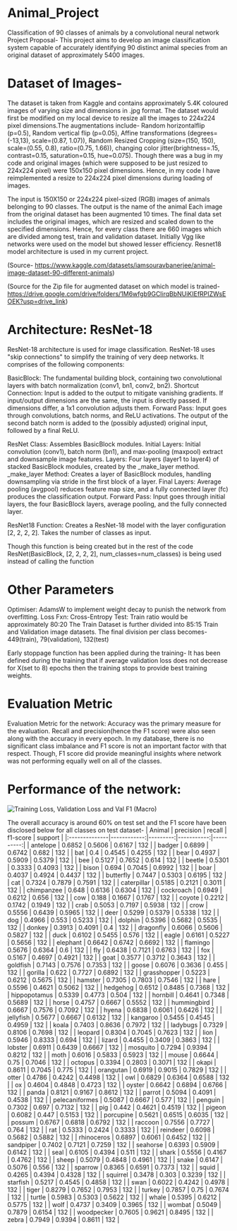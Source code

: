 # Animal_Project
Classification of 90 classes of animals by a convolutional neural network 
Project Proposal-
This project aims to develop an image classification system capable of accurately identifying 90 distinct animal species from an original dataset of approximately 5400 images. 

# Dataset of Images-  
The dataset is taken from Kaggle and contains approximately 5.4K coloured images of varying size and dimensions in .jpg format. The dataset would first be modified on my local device to resize all the images to 224x224 pixel dimensions.The augmentations include- Random horizontalflip (p=0.5), Random vertical flip (p=0.05), Affine transformations (degrees=(-13,13), scale=(0.87, 1.07)), Random Resized Cropping (size=(150, 150), scale=(0.55, 0.8), ratio=(0.75, 1.66)), changing color jitter(brightness=.15, contrast=0.15, saturation=0.15, hue=0.075). Though there was a bug in my code and original images (which were supposed to be just resized to 224x224 pixel) were 150x150 pixel dimensions. Hence, in my code I have reimplemented a resize to 224x224 pixel dimensions during loading of images.

The input is 150X150 or 224x224 pixel-sized (RGB) images of animals belonging to 90 classes. The output is the name of the animal
Each image from the original dataset has been augmented 10 times. The final data set includes the original images, which are resized and scaled down to the specified dimensions. Hence, for every class there are 660 images which are divided among test, train and validation dataset.
Initially Vgg like networks were used on the model but showed lesser efficiency. Resnet18 model architecture is used in my current project.

(Source- https://www.kaggle.com/datasets/iamsouravbanerjee/animal-image-dataset-90-different-animals)

(Source for the Zip file for augmented dataset on which model is trained- https://drive.google.com/drive/folders/1M6wfgb9GClirqBbNUiKIEfRPIZWsEOEK?usp=drive_link)

# Architecture: ResNet-18

ResNet-18 architecture is used for image classification. ResNet-18 uses "skip connections" to simplify the training of very deep networks.
It comprises of the following components:

BasicBlock:
The fundamental building block, containing two convolutional layers with batch normalization (conv1, bn1, conv2, bn2).
Shortcut Connection: Input is added to the output to mitigate vanishing gradients.
If input/output dimensions are the same, the input is directly passed.
If dimensions differ, a 1x1 convolution adjusts them.
Forward Pass: Input goes through convolutions, batch norms, and ReLU activations. The output of the second batch norm is added to the (possibly adjusted) original input, followed by a final ReLU.

ResNet Class:
Assembles BasicBlock modules.
Initial Layers: Initial convolution (conv1), batch norm (bn1), and max-pooling (maxpool) extract and downsample image features.
Layers: Four layers (layer1 to layer4) of stacked BasicBlock modules, created by the _make_layer method.
_make_layer Method: Creates a layer of BasicBlock modules, handling downsampling via stride in the first block of a layer.
Final Layers: Average pooling (avgpool) reduces feature map size, and a fully connected layer (fc) produces the classification output.
Forward Pass: Input goes through initial layers, the four BasicBlock layers, average pooling, and the fully connected layer.

ResNet18 Function:
Creates a ResNet-18 model with the layer configuration [2, 2, 2, 2].
Takes the number of classes as input.

Though this function is being created but in the rest of the code ResNet(BasicBlock, [2, 2, 2, 2], num_classes=num_classes) is being used instead of calling the function

# Other Parameters
Optimiser: AdamsW to implement weight decay to punish the network from overfitting. 
Loss Fxn: Cross-Entropy
Test: Train ratio would be approximately 80:20 
The Train Dataset is further divided into 85:15 Train and Validation image datasets. 
The final division per class becomes- 449(train), 79(validation), 132(test)

Early stoppage function has been applied during the training- 
It has been defined during the training that if average validation loss does not decrease for X(set to 8) epochs then the training stops to provide best training weights. 
# Evaluation Metric
Evaluation Metric for the network: Accuracy was the primary measure for the evaluation. Recall and precision(hence the F1 score) were also seen along with the accuracy in every epoch. In my database, there is no significant class imbalance and F1 score is not an important factor with that respect. Though, F1 score did provide meaningful insights where network was not performing equally well on all of the classes. 

# Performance of the network: 

![Training Loss, Validation Loss and Val F1 (Macro)](https://github.com/user-attachments/assets/177d0302-524f-495e-a31c-ea7bef411dbb)

The overall accuracy is around 60% on test set and the F1 score have been disclosed below for all classes on test dataset-
| Animal        |   precision |   recall |   f1-score |   support |
|:--------------|------------:|---------:|-----------:|----------:|
| antelope      |    0.6852  |   0.5606 |     0.6167 |       132 |
| badger        |    0.6899  |   0.6742 |     0.682  |       132 |
| bat           |    0.4     |   0.4545 |     0.4255 |       132 |
| bear          |    0.4937  |   0.5909 |     0.5379 |       132 |
| bee           |    0.5127  |   0.7652 |     0.614  |       132 |
| beetle        |    0.5301  |   0.3333 |     0.4093 |       132 |
| bison         |    0.694   |   0.7045 |     0.6992 |       132 |
| boar          |    0.4037  |   0.4924 |     0.4437 |       132 |
| butterfly     |    0.7447  |   0.5303 |     0.6195 |       132 |
| cat           |    0.7324  |   0.7879 |     0.7591 |       132 |
| caterpillar   |    0.5185  |   0.2121 |     0.3011 |       132 |
| chimpanzee    |    0.648   |   0.6136 |     0.6304 |       132 |
| cockroach     |    0.6949  |   0.6212 |     0.656  |       132 |
| cow           |    0.188   |   0.1667 |     0.1767 |       132 |
| coyote        |    0.2212  |   0.1742 |     0.1949 |       132 |
| crab          |    0.5053  |   0.7197 |     0.5938 |       132 |
| crow          |    0.5556  |   0.6439 |     0.5965 |       132 |
| deer          |    0.5299  |   0.5379 |     0.5338 |       132 |
| dog           |    0.4966  |   0.553  |     0.5233 |       132 |
| dolphin       |    0.5396  |   0.5682 |     0.5535 |       132 |
| donkey        |    0.3913  |   0.4091 |     0.4    |       132 |
| dragonfly     |    0.6066  |   0.5606 |     0.5827 |       132 |
| duck          |    0.6102  |   0.5455 |     0.576  |       132 |
| eagle         |    0.6161  |   0.5227 |     0.5656 |       132 |
| elephant      |    0.6642  |   0.6742 |     0.6692 |       132 |
| flamingo      |    0.5676  |   0.6364 |     0.6    |       132 |
| fly           |    0.6438  |   0.7121 |     0.6763 |       132 |
| fox           |    0.5167  |   0.4697 |     0.4921 |       132 |
| goat          |    0.3577  |   0.3712 |     0.3643 |       132 |
| goldfish      |    0.7143  |   0.7576 |     0.7353 |       132 |
| goose         |    0.6076  |   0.3636 |     0.455  |       132 |
| gorilla       |    0.622   |   0.7727 |     0.6892 |       132 |
| grasshopper   |    0.5223  |   0.6212 |     0.5675 |       132 |
| hamster       |    0.7305  |   0.7803 |     0.7546 |       132 |
| hare          |    0.5596  |   0.4621 |     0.5062 |       132 |
| hedgehog      |    0.6512  |   0.8485 |     0.7368 |       132 |
| hippopotamus  |    0.5339  |   0.4773 |     0.504  |       132 |
| hornbill      |    0.4641  |   0.7348 |     0.5689 |       132 |
| horse         |    0.4757  |   0.6667 |     0.5552 |       132 |
| hummingbird    |    0.6667  |   0.7576 |     0.7092 |       132 |
| hyena         |    0.6838  |   0.6061 |     0.6426 |       132 |
| jellyfish     |    0.5677  |   0.6667 |     0.6132 |       132 |
| kangaroo      |    0.5455  |   0.4545 |     0.4959 |       132 |
| koala         |    0.7403  |   0.8636 |     0.7972 |       132 |
| ladybugs      |    0.7329  |   0.8106 |     0.7698 |       132 |
| leopard       |    0.8304  |   0.7045 |     0.7623 |       132 |
| lion          |    0.5946  |   0.8333 |     0.694  |       132 |
| lizard        |    0.4455  |   0.3409 |     0.3863 |       132 |
| lobster       |    0.6911  |   0.6439 |     0.6667 |       132 |
| mosquito      |    0.7294  |   0.9394 |     0.8212 |       132 |
| moth          |    0.6016  |   0.5833 |     0.5923 |       132 |
| mouse         |    0.6644  |   0.75   |     0.7046 |       132 |
| octopus       |    0.3394  |   0.2803 |     0.3071 |       132 |
| okapi         |    0.8611  |   0.7045 |     0.775  |       132 |
| orangutan      |    0.6919  |   0.9015 |     0.7829 |       132 |
| otter         |    0.4786  |   0.4242 |     0.4498 |       132 |
| owl           |    0.6829  |   0.6364 |     0.6588 |       132 |
| ox            |    0.4604  |   0.4848 |     0.4723 |       132 |
| oyster        |    0.6642  |   0.6894 |     0.6766 |       132 |
| panda         |    0.8121  |   0.9167 |     0.8612 |       132 |
| parrot        |    0.5094  |   0.4091 |     0.4538 |       132 |
| pelecaniformes |    0.5087  |   0.6667 |     0.577  |       132 |
| penguin       |    0.7302  |   0.697  |     0.7132 |       132 |
| pig           |    0.442   |   0.4621 |     0.4519 |       132 |
| pigeon        |    0.6082  |   0.447  |     0.5153 |       132 |
| porcupine     |    0.5621  |   0.6515 |     0.6035 |       132 |
| possum        |    0.6767  |   0.6818 |     0.6792 |       132 |
| raccoon       |    0.7556  |   0.7727 |     0.764  |       132 |
| rat           |    0.5333  |   0.2424 |     0.3333 |       132 |
| reindeer      |    0.6098  |   0.5682 |     0.5882 |       132 |
| rhinoceros    |    0.6897  |   0.6061 |     0.6452 |       132 |
| sandpiper     |    0.7402  |   0.7121 |     0.7259 |       132 |
| seahorse      |    0.6393  |   0.5909 |     0.6142 |       132 |
| seal          |    0.6105  |   0.4394 |     0.511  |       132 |
| shark         |    0.5556  |   0.4167 |     0.4762 |       132 |
| sheep         |    0.5079  |   0.4848 |     0.4961 |       132 |
| snake         |    0.6147  |   0.5076 |     0.556  |       132 |
| sparrow       |    0.8365  |   0.6591 |     0.7373 |       132 |
| squid         |    0.4265  |   0.4394 |     0.4328 |       132 |
| squirrel      |    0.3478  |   0.303  |     0.3239 |       132 |
| starfish      |    0.5217  |   0.4545 |     0.4858 |       132 |
| swan          |    0.6022  |   0.4242 |     0.4978 |       132 |
| tiger         |    0.8279  |   0.7652 |     0.7953 |       132 |
| turkey        |    0.7857  |   0.75   |     0.7674 |       132 |
| turtle        |    0.5983  |   0.5303 |     0.5622 |       132 |
| whale         |    0.5395  |   0.6212 |     0.5775 |       132 |
| wolf          |    0.4737  |   0.3409 |     0.3965 |       132 |
| wombat        |    0.5049  |   0.7879 |     0.6154 |       132 |
| woodpecker    |    0.7605  |   0.9621 |     0.8495 |       132 |
| zebra         |    0.7949  |   0.9394 |     0.8611 |       132 |



